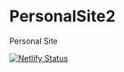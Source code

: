 # PersonalSite2
Personal Site

[![Netlify Status](https://api.netlify.com/api/v1/badges/64826429-e3ed-48cb-a7a9-ca25f35f9a33/deploy-status)](https://app.netlify.com/sites/admiring-wiles-61c8b8/deploys)

